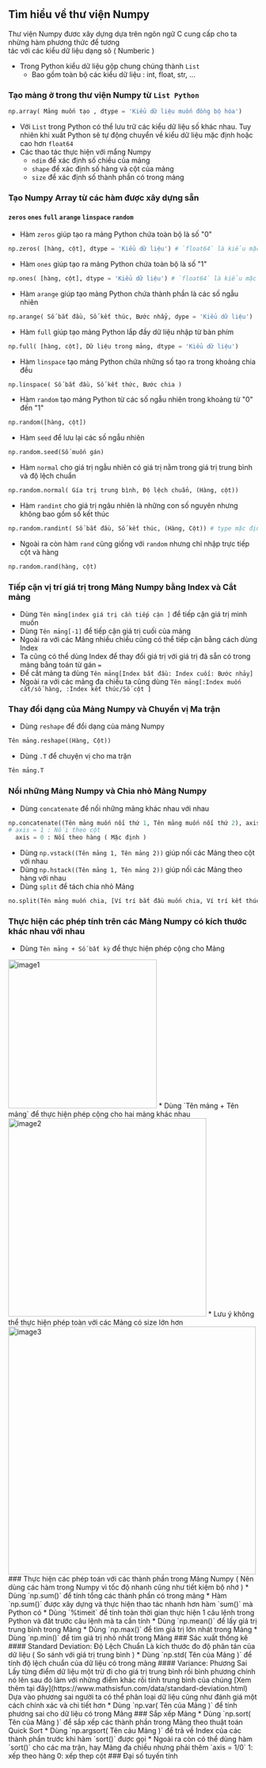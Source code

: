 ## Tìm hiểu về thư viện Numpy
Thư viện Numpy đươc xây dựng dựa trên ngôn ngữ C cung cấp cho ta nhừng hàm phương thức để tương   
tác với các kiểu dữ liệu dạng sô ( Numberic )
* Trong Python kiểu dữ liệu gộp chung chúng thành `List`
    * Bao gồm toàn bộ các kiểu dữ liệu : int, float, str, ... 
### Tạo mảng ở trong thư viện Numpy từ `List Python`
```Python
np.array( Mảng muốn tạo , dtype = 'Kiểu dữ liệu muốn đồng bộ hóa')
```
* Với `List` trong Python có thể lưu trữ các kiểu dữ liệu số khác nhau. Tuy nhiên khi xuất Python sẽ
  tự động chuyển về kiểu dữ liệu mặc định hoặc cao hơn `float64`
* Các thao tác thực hiện với mẩng Numpy
  * `ndim` để xác định số chiều của mảng 
  * `shape` để xác định số hàng và cột của mảng
  * `size` để xác định số thành phần có trong mảng 
### Tạo Numpy Array từ các hàm được xây dựng sẵn
#### `zeros` `ones` `full` `arange` `linspace` `random`
* Hàm `zeros` giúp tạo ra mảng Python chứa toàn bộ là số "0"   
```Python
np.zeros( [hàng, cột], dtype = 'Kiểu dữ liệu') # `float64` là kiểu mặc định
```  
* Hàm `ones` giúp tạo ra mảng Python chứa toàn bộ là số "1"
```Python
np.ones( [hàng, cột], dtype = 'Kiểu dữ liệu') # `float64` là kiểu mặc định
```
* Hàm `arange` giúp tạo mảng Python chứa thành phần là các số ngẫu nhiên
```Python
np.arange( Số bắt đầu, Số kết thúc, Bước nhẩy, dype = 'Kiểu dữ liệu')
```
* Hàm `full` giúp tạo mảng Python lắp đầy dữ liệu nhập từ bàn phím
```Python
np.full( [hàng, cột], Dữ liệu trong mảng, dtype = 'Kiểu dữ liệu')
```
* Hàm `linspace` tạo mảng Python chứa những số tạo ra trong khoảng chia đều
```Python
np.linspace( Số bắt đầu, Số kết thức, Bước chia )
```
* Hàm `random` tạo mảng Python từ các số ngẫu nhiên trong khoảng từ "0" đến "1"
```Python
np.random([hàng, cột])
```
* Hàm `seed` để lưu lại các số ngẫu nhiên
```Python
np.random.seed(Số muốn gán)
```
* Hàm `normal` cho giá trị ngẫu nhiên có giá trị nằm trong giá trị trung bình và độ lệch chuẩn
```Python
np.random.normal( Gía trị trung bình, Độ lệch chuẩn, (Hàng, cột))
```
* Hàm `randint` cho giá trị ngâu nhiên là những con số nguyên nhưng không bao gồm số kết thúc
```Python
np.random.randint( Số bắt đầu, Số kết thúc, (Hàng, Cột)) # type mặc định là int
```
* Ngoài ra còn hàm `rand` cũng giống với `random` nhưng chỉ nhập trực tiếp cột và hàng
```Python
np.random.rand(hàng, cột)
```
### Tiếp cận vị trí giá trị trong Mảng Numpy bằng Index và Cắt mảng
* Dùng `Tên mảng[index giá trị cần tiếp cận ]` để tiếp cận giá trị mình muốn
* Dùng `Tên mảng[-1]` để tiếp cận giá trị cuối của mảng
* Ngoài ra với các Mảng nhiều chiều cũng có thể tiếp cận bằng cách dùng Index
* Ta cũng có thể dùng Index để thay đổi giá trị với giá trị đã sẵn có trong mảng bằng toán từ gán `=`
* Để cắt mảng ta dùng `Tên mảng[Index bắt đầu: Index cuối: Bước nhảy]`
* Ngoài ra với các mảng đa chiều ta cũng dùng `Tên mảng[:Index muốn cắt/số hàng, :Index kết thúc/Số cột ]`
### Thay đổi dạng của Mảng Numpy và Chuyển vị Ma trận
* Dùng `reshape` để đổi dạng của mảng Numpy
```Python
Tên mảng.reshape((Hàng, Cột))
```
* Dùng `.T` để chuyện vị cho ma trận
```Python
Tên mảng.T
```
### Nổi những Mảng Numpy và Chia nhỏ Mảng Numpy
* Dùng `concatenate` để nối những mảng khác nhau với nhau
```Python
np.concatenate((Tên mảng muốn nối thứ 1, Tên mảng muốn nối thứ 2), axis = 0/1)
# axis = 1 : Nối theo cột
  axis = 0 : Nối theo hàng ( Mặc định )
```
* Dùng `np.vstack((Tên mảng 1, Tên mảng 2))` giúp nối các Mảng theo cột với nhau
* Dùng `np.hstack((Tên mảng 1, Tên mảng 2))` giúp nối các Mảng theo hàng với nhau
* Dùng `split` để tách chia nhỏ Mảng
```Python
no.split(Tên mảng muốn chia, [Ví trí bắt đầu muốn chia, Ví trí kết thúc chia])
```
### Thực hiện các phép tính trên các Mảng Numpy có kích thước khác nhau với nhau
* Dùng `Tên mảng + Số bất kỳ` để thực hiện phép cộng cho Mảng
<img width="300" alt="image1" src = "https://github.com/TienNguyen0712/Note/blob/main/broadcasting_1.png">
* Dùng `Tên mảng + Tên mảng` để thực hiện phép cộng cho hai mảng khác nhau
<img width="400" alt="image2" src = "https://github.com/TienNguyen0712/Note/blob/main/broadcasting_2.png">
* Lưu ý không thể thực hiện phép toàn với các Mảng có size lớn hơn
<img width="500" alt="image3" src = "https://github.com/TienNguyen0712/Note/blob/main/broadcasting_3.png">
### Thực hiện các phép toán với các thành phần trong Mảng Numpy ( Nên dùng các hàm trong Numpy vì tốc độ nhanh cũng như tiết kiệm bộ nhớ )
* Dùng `np.sum()` để tính tổng các thành phần có trong mảng
   * Hàm `np.sum()` được xây dựng và thực hiện thao tác nhanh hơn hàm `sum()` mà Python có
   * Dùng `%timeit` để tính toàn thời gian thực hiện 1 câu lệnh trong Python và đăt trước câu lệnh mà ta cần tính
* Dùng `np.mean()` để lấy giá trị trung bình trong Mảng
* Dùng `np.max()` để tìm giá trị lớn nhát trong Mảng
* Dùng `np.min()` để tim giá trị nhỏ nhất trong Mảng
### Sác xuất thống kê
#### Standard Deviation: Độ Lệch Chuẩn
Là kích thước đo độ phân tán của dữ liệu ( So sánh với giá trị trung bình )
* Dùng `np.std( Tên của Mảng )` để tính độ lệch chuẩn của dữ liệu có trong mảng
#### Variance: Phương Sai
Lấy từng điểm dữ liệu một trừ đi cho giá trị trung bình rồi bình phương chính nó lên sau đó làm với những điểm khác rồi tính trung bình của chúng    
[Xem thêm tại đây](https://www.mathsisfun.com/data/standard-deviation.html)   
Dựa vào phương sai người ta có thể phân loại dữ liệu cũng như đánh giá một cách chính xác và chi tiết hơn
* Dùng `np.var( Tên của Mảng )` để tính phương sai cho dữ liệu có trong Mảng
### Sắp xếp Mảng
* Dùng `np.sort( Tên của Mảng )` để sắp xếp các thành phần trong Mảng theo thuật toán Quick Sort
* Dùng `np.argsort( Tên cảu Mảng )` để trả về Index của các thành phần trước khi hàm `sort()` được gọi
* Ngoài ra còn có thể dùng hàm `sort()` cho các ma trận, hay Mảng đa chiều nhưng phải thêm `axis = 1/0` 1: xếp theo hàng 0: xếp thep cột
### Đại số tuyến tính
